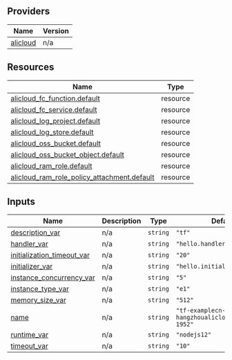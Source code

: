 <!-- BEGIN_TF_DOCS -->
## Providers

| Name | Version |
|------|---------|
| <a name="provider_alicloud"></a> [alicloud](#provider\_alicloud) | n/a |

## Resources

| Name | Type |
|------|------|
| [alicloud_fc_function.default](https://registry.terraform.io/providers/hashicorp/alicloud/latest/docs/resources/fc_function) | resource |
| [alicloud_fc_service.default](https://registry.terraform.io/providers/hashicorp/alicloud/latest/docs/resources/fc_service) | resource |
| [alicloud_log_project.default](https://registry.terraform.io/providers/hashicorp/alicloud/latest/docs/resources/log_project) | resource |
| [alicloud_log_store.default](https://registry.terraform.io/providers/hashicorp/alicloud/latest/docs/resources/log_store) | resource |
| [alicloud_oss_bucket.default](https://registry.terraform.io/providers/hashicorp/alicloud/latest/docs/resources/oss_bucket) | resource |
| [alicloud_oss_bucket_object.default](https://registry.terraform.io/providers/hashicorp/alicloud/latest/docs/resources/oss_bucket_object) | resource |
| [alicloud_ram_role.default](https://registry.terraform.io/providers/hashicorp/alicloud/latest/docs/resources/ram_role) | resource |
| [alicloud_ram_role_policy_attachment.default](https://registry.terraform.io/providers/hashicorp/alicloud/latest/docs/resources/ram_role_policy_attachment) | resource |

## Inputs

| Name | Description | Type | Default | Required |
|------|-------------|------|---------|:--------:|
| <a name="input_description_var"></a> [description\_var](#input\_description\_var) | n/a | `string` | `"tf"` | no |
| <a name="input_handler_var"></a> [handler\_var](#input\_handler\_var) | n/a | `string` | `"hello.handler"` | no |
| <a name="input_initialization_timeout_var"></a> [initialization\_timeout\_var](#input\_initialization\_timeout\_var) | n/a | `string` | `"20"` | no |
| <a name="input_initializer_var"></a> [initializer\_var](#input\_initializer\_var) | n/a | `string` | `"hello.initializer"` | no |
| <a name="input_instance_concurrency_var"></a> [instance\_concurrency\_var](#input\_instance\_concurrency\_var) | n/a | `string` | `"5"` | no |
| <a name="input_instance_type_var"></a> [instance\_type\_var](#input\_instance\_type\_var) | n/a | `string` | `"e1"` | no |
| <a name="input_memory_size_var"></a> [memory\_size\_var](#input\_memory\_size\_var) | n/a | `string` | `"512"` | no |
| <a name="input_name"></a> [name](#input\_name) | n/a | `string` | `"tf-examplecn-hangzhoualicloudfcfunction-1952"` | no |
| <a name="input_runtime_var"></a> [runtime\_var](#input\_runtime\_var) | n/a | `string` | `"nodejs12"` | no |
| <a name="input_timeout_var"></a> [timeout\_var](#input\_timeout\_var) | n/a | `string` | `"10"` | no |
<!-- END_TF_DOCS -->    